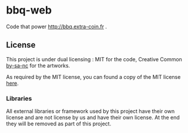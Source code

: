 # bbq-web

Code that power http://bbq.extra-coin.fr .


## License

This project is under dual licensing : MIT for the code, Creative Common [by-sa-nc](https://creativecommons.org/licenses/by-nc-sa/3.0/) for the artworks.

As required by the MIT license, you can found a copy of the MIT license [here](LICENSE.md).

### Libraries
All external libraries or framework used by this project have their own license and are not license by us and have their own license. At the end they will be removed as part of this project.
